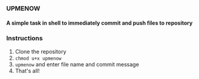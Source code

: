 ### UPMENOW
#### A simple task in shell to immediately commit and push files to repository

### Instructions
1. Clone the repository
2. ```chmod u+x upmenow```
3. ```upmenow``` and enter file name and commit message
4. That's all!
